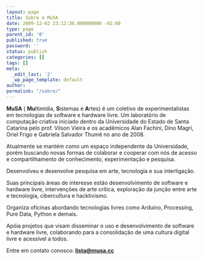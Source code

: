 ```yaml
---
layout: page
title: Sobre o MuSA
date: 2009-12-02 23:12:36.000000000 -02:00
type: page
parent_id: '0'
published: true
password: ''
status: publish
categories: []
tags: []
meta:
  _edit_last: '2'
  _wp_page_template: default
author:
permalink: "/sobre/"
---
```

 **MuSA** ( **Mu**ltimídia, **S**istemas e **A**rtes) é um coletivo de experimentalistas em tecnologias de software e hardware livre. Um laboratório de computação criativa iniciado dentro da Universidade do Estado de Santa Catarina pelo prof. Vilson Vieira e os acadêmicos Alan Fachini, Dino Magri, Oriel Frigo e Gabriela Salvador Thumé no ano de 2008.

Atualmente se mantém como um espaço independente da Universidade, porém buscando novas formas de colaborar e cooperar com nós de acesso e compartilhamento de conhecimento, experimentação e pesquisa.

Desenvolveu e desenvolve pesquisa em arte, tecnologia e sua interligação.

Suas principais áreas de interesse estão desenvolvimento de software e hardware livre, intervenções de arte crítica, exploração da junção entre arte e tecnologia, cibercultura e hacktivismo.

Organiza oficinas abordando tecnologias livres como Arduino, Processing, Pure Data, Python e demais.

Apóia projetos que visam disseminar o uso e desenvolvimento de software e hardware livre, colaborando para a consolidação de uma cultura digital livre e acessível a todos.

Entre em contato conosco: **lista@musa.cc**

